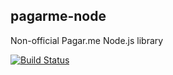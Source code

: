 ## pagarme-node

Non-official  Pagar.me Node.js library

[![Build Status](https://travis-ci.org/ferodss/pagarme-node.svg?branch=master)](https://travis-ci.org/ferodss/pagarme-node)
